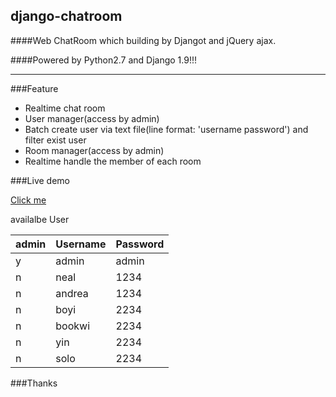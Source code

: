 ## django-chatroom

####Web ChatRoom which building by Djangot and jQuery ajax.

####Powered by Python2.7 and Django 1.9!!!

---

###Feature

* Realtime chat room
* User manager(access by admin)
* Batch create user via text file(line format: 'username   password') and filter exist user
* Room manager(access by admin)
* Realtime handle the member of each room

###Live demo

[Click me](http://nechat.herokuapp.com)

availalbe User

|admin|Username|Password|
|-----|--------|--------|
|y|admin|admin|
|n|neal|1234|
|n|andrea|1234|
|n|boyi|2234|
|n|bookwi|2234|
|n|yin|2234|
|n|solo|2234|

###Thanks
